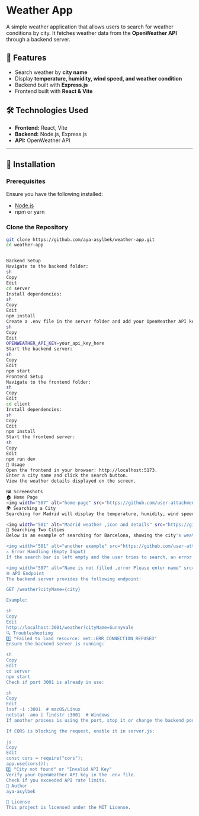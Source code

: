 # Weather App

A simple weather application that allows users to search for weather conditions by city. It fetches weather data from the **OpenWeather API** through a backend server.

## 🌟 Features
- Search weather by **city name**
- Display **temperature, humidity, wind speed, and weather condition**
- Backend built with **Express.js**
- Frontend built with **React & Vite**

## 🛠️ Technologies Used
- **Frontend:** React, Vite
- **Backend:** Node.js, Express.js
- **API:** OpenWeather API

---

## 🚀 Installation

### **Prerequisites**
Ensure you have the following installed:
- [Node.js](https://nodejs.org/)
- npm or yarn

### **Clone the Repository**
```sh
git clone https://github.com/aya-asylbek/weather-app.git
cd weather-app


Backend Setup
Navigate to the backend folder:
sh
Copy
Edit
cd server
Install dependencies:
sh
Copy
Edit
npm install
Create a .env file in the server folder and add your OpenWeather API key:
sh
Copy
Edit
OPENWEATHER_API_KEY=your_api_key_here
Start the backend server:
sh
Copy
Edit
npm start
Frontend Setup
Navigate to the frontend folder:
sh
Copy
Edit
cd client
Install dependencies:
sh
Copy
Edit
npm install
Start the frontend server:
sh
Copy
Edit
npm run dev
📌 Usage
Open the frontend in your browser: http://localhost:5173.
Enter a city name and click the search button.
View the weather details displayed on the screen.

🖼️ Screenshots
🏠 Home Page
<img width="507" alt="home-page" src="https://github.com/user-attachments/assets/790f1c62-d9af-44ac-8728-4c5de81e474e" />
🌍 Searching a City
Searching for Madrid will display the temperature, humidity, wind speed, and weather condition:

<img width="501" alt="Madrid weather ,icon and details" src="https://github.com/user-attachments/assets/f7af8df7-93cb-40fa-b4ec-dd2be85527e2" />
🌆 Searching Two Cities
Below is an example of searching for Barcelona, showing the city's weather details:

<img width="501" alt="another example" src="https://github.com/user-attachments/assets/2a454c0b-523a-4abe-b4a9-81ee27476780" />
⚠️ Error Handling (Empty Input)
If the search bar is left empty and the user tries to search, an error message pops up:

<img width="507" alt="Name is not filled ,error Please enter name" src="https://github.com/user-attachments/assets/55be1bab-8015-4189-b5a3-9131f078e208" />
🌐 API Endpoint
The backend server provides the following endpoint:

GET /weather?cityName={city}

Example:

sh
Copy
Edit
http://localhost:3001/weather?cityName=Sunnyvale
🔍 Troubleshooting
1️⃣ "Failed to load resource: net::ERR_CONNECTION_REFUSED"
Ensure the backend server is running:

sh
Copy
Edit
cd server
npm start
Check if port 3001 is already in use:

sh
Copy
Edit
lsof -i :3001  # macOS/Linux
netstat -ano | findstr :3001  # Windows
If another process is using the port, stop it or change the backend port.

If CORS is blocking the request, enable it in server.js:

js
Copy
Edit
const cors = require("cors");
app.use(cors());
2️⃣ "City not found" or "Invalid API Key"
Verify your OpenWeather API key in the .env file.
Check if you exceeded API rate limits.
👤 Author
aya-asylbek

📜 License
This project is licensed under the MIT License.
